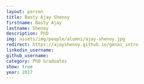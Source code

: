 ```yaml
---
layout: person
title: Basty Ajay Shenoy
firstname: Basty Ajay
lastname: Shenoy
description: PhD 
img: assets/img/people/alumni/ajay-shenoy.jpg
redirect: https://ajayshenoy.github.io/genai_intro
linkedin_username: 
github_username:
category: PhD Graduates
show: true
year: 2017
---
```

